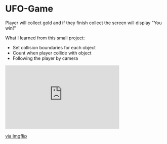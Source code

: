 # UFO-Game
Player will collect gold and if they finish collect the screen will display "You win!"

What I learned from this small project:
- Set collision boundaries for each object
- Count when player collide with object
- Following the player by camera

<div style="width:360px;max-width:100%;"><div style="height:0;padding-bottom:56.11%;position:relative;"><iframe width="360" height="202" style="position:absolute;top:0;left:0;width:100%;height:100%;" frameBorder="0" src="https://imgflip.com/embed/4fe00a"></iframe></div><p><a href="https://imgflip.com/gif/4fe00a">via Imgflip</a></p></div>

